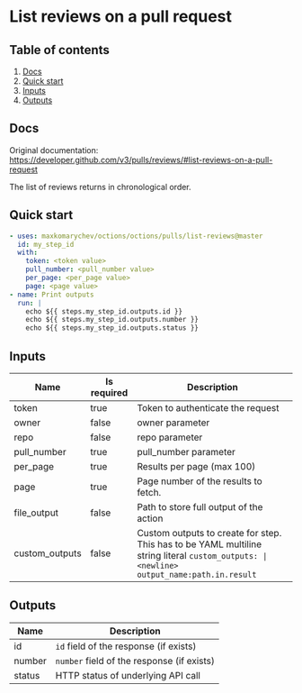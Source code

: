 # List reviews on a pull request

## Table of contents

1. [Docs](#docs)
1. [Quick start](#quick-start)
1. [Inputs](#inputs)
1. [Outputs](#outputs)

<a name="quick-start" ></a>
## Docs

Original documentation: https://developer.github.com/v3/pulls/reviews/#list-reviews-on-a-pull-request

The list of reviews returns in chronological order.


<a name="quick start" ></a>
## Quick start

```yaml
- uses: maxkomarychev/octions/octions/pulls/list-reviews@master
  id: my_step_id
  with:
    token: <token value>
    pull_number: <pull_number value>
    per_page: <per_page value>
    page: <page value>
- name: Print outputs
  run: |
    echo ${{ steps.my_step_id.outputs.id }}
    echo ${{ steps.my_step_id.outputs.number }}
    echo ${{ steps.my_step_id.outputs.status }}
```


<a name="inputs" ></a>
## Inputs

| Name | Is required | Description |
|---|---|---|
|token|true|Token to authenticate the request
|owner|false|owner parameter
|repo|false|repo parameter
|pull_number|true|pull_number parameter
|per_page|true|Results per page (max 100)
|page|true|Page number of the results to fetch.
|file_output|false|Path to store full output of the action
|custom_outputs|false|Custom outputs to create for step. This has to be YAML multiline string literal `custom_outputs: \|<newline> output_name:path.in.result`

<a name="outputs" ></a>
## Outputs

| Name | Description |
|---|---|
|id|`id` field of the response (if exists)|
|number|`number` field of the response (if exists)|
|status|HTTP status of underlying API call|

